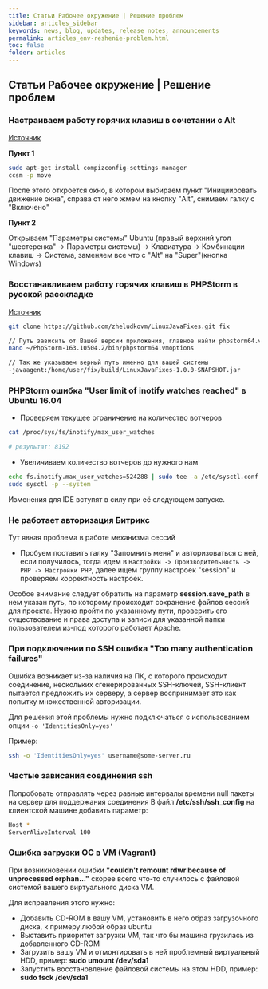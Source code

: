 ```yaml
---
title: Статьи Рабочее окружение | Решение проблем
sidebar: articles_sidebar
keywords: news, blog, updates, release notes, announcements
permalink: articles_env-reshenie-problem.html
toc: false
folder: articles
---
```


## Статьи Рабочее окружение | Решение проблем

### Настраиваем работу горячих клавиш в сочетании с Alt

[Источник](https://askubuntu.com/questions/521423/how-can-i-disable-altclick-window-dragging/521447#521447)

**Пункт 1**

```bash
sudo apt-get install compizconfig-settings-manager
ccsm -p move
```
После этого откроется окно, в котором выбираем пункт "Инициировать движение окна", справа от него жмем на кнопку "Alt<Button1>", снимаем галку с "Включено"

**Пункт 2**

Открываем "Параметры системы" Ubuntu (правый верхний угол "шестеренка" -> Параметры системы) -> Клавиатура -> Комбинации клавиш -> Система, заменяем все что с "Alt" на "Super"(кнопка Windows)


### Восстанавливаем работу горячих клавиш в PHPStorm в русской расскладке

[Источник](https://www.kobzarev.com/soft/chinim-goryachie-klavishi-phpstorm-v-russkoy-raskladke-pod-ubuntu/)

```bash
git clone https://github.com/zheludkovm/LinuxJavaFixes.git fix

// Путь зависить от Вашей версии приложения, главное найти phpstorm64.vmoptions
nano ~/PhpStorm-163.10504.2/bin/phpstorm64.vmoptions

// Так же указываем верный путь именно для вашей системы
-javaagent:/home/user/fix/build/LinuxJavaFixes-1.0.0-SNAPSHOT.jar
```

### PHPStorm ошибка "User limit of inotify watches reached" в Ubuntu 16.04

* Проверяем текущее ограничение на количество вотчеров

```bash
cat /proc/sys/fs/inotify/max_user_watches

# результат: 8192
```

* Увеличиваем количество вотчеров до нужного нам

```bash
echo fs.inotify.max_user_watches=524288 | sudo tee -a /etc/sysctl.conf
sudo sysctl -p --system
```

Изменения для IDE вступят в силу при её следующем запуске.

### Не работает авторизация Битрикс

Тут явная проблема в работе механизма сессий

* Пробуем поставить галку "Запомнить меня" и авторизоваться с ней, если получилось, тогда идем в ```Настройки -> Производительность -> PHP -> Настройки PHP```, далее ищем группу настроек "session" и проверяем корректность настроек.

Особое внимание следует обратить на параметр **session.save_path** в нем указан путь, по которому происходит сохранение файлов сессий для проекта. Нужно пройти по указанному пути, проверить его существование и права доступа и записи для указанной папки пользователем из-под которого работает Apache.

### При подключении по SSH ошибка "Too many authentication failures"

Ошибка возникает из-за наличия на ПК, с которого происходит соединение, нескольких сгенерированных SSH-ключей, SSH-клиент пытается предложить их серверу, а сервер воспринимает это как попытку множественной авторизации.

Для решения этой проблемы нужно подключаться с использованием опции ```-o 'IdentitiesOnly=yes'```

Пример:

```sh
ssh -o 'IdentitiesOnly=yes' username@some-server.ru
```

### Частые зависания соединения ssh

Попробовать отправлять через равные интервалы времени null пакеты на сервер для поддержания соединения
В файл **/etc/ssh/ssh_config** на клиентской машине добавить параметр:

```sh
Host *
ServerAliveInterval 100
```

### Ошибка загрузки ОС в VM (Vagrant)

При возникновении ошибки **"couldn't remount rdwr because of unprocessed orphan..."** скорее всего что-то случилось с файловой системой вашего виртуального диска VM.

Для исправления этого нужно:

* Добавить CD-ROM в вашу VM, установить в него образ загрузочного диска, к примеру любой образ ubuntu
* Выставить приоритет загрузки VM, так что бы машина грузилась из добавленного CD-ROM
* Загрузить вашу VM и отмонтировать в ней проблемный виртуальный HDD, пример: **sudo umount /dev/sda1**
* Запустить восстановление файловой системы на этом HDD, пример: **sudo fsck /dev/sda1**

